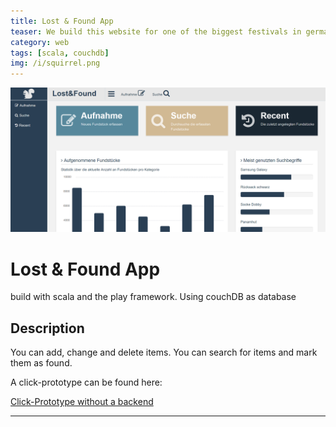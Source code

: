 ```yaml
---
title: Lost & Found App
teaser: We build this website for one of the biggest festivals in germany, because there were still managing their lost and found department with paper and pencil.
category: web
tags: [scala, couchdb]
img: /i/squirrel.png
---
```

![Squirrel](/i/squirrel.png)
# Lost & Found App
build with scala and the play framework. Using couchDB as database

## Description
You can add, change and delete items. You can search for items and mark them as found.

A click-prototype can be found here:

[Click-Prototype without a backend][up]

---

[up]: https://hci-lost-found.updog.co/#